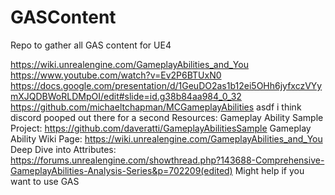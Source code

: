 # GASContent
Repo to gather all GAS content for UE4

https://wiki.unrealengine.com/GameplayAbilities_and_You
https://www.youtube.com/watch?v=Ev2P6BTUxN0
https://docs.google.com/presentation/d/1GeuDO2as1b12ei5OHh6jyfxczVYymXJQDBWoRLDMpOI/edit#slide=id.g38b84aa984_0_32
https://github.com/michaeltchapman/MCGameplayAbilities
asdf
i think discord pooped out there for a second
Resources: 
Gameplay Ability Sample Project: https://github.com/daveratti/GameplayAbilitiesSample
Gameplay Ability Wiki Page: https://wiki.unrealengine.com/GameplayAbilities_and_You
Deep Dive into Attributes: https://forums.unrealengine.com/showthread.php?143688-Comprehensive-GameplayAbilities-Analysis-Series&p=702209(edited)
Might help if you want to use GAS
